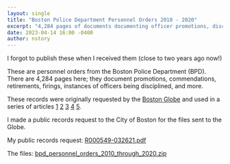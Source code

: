 ```yaml
---
layout: single
title: "Boston Police Department Personnel Orders 2010 - 2020"
excerpt: "4,284 pages of documents documenting officer promotions, discipline, and more"
date: 2023-04-14 16:00 -0400
author: nstory
---
```


I forgot to publish these when I received them (close to two years ago now!)

These are personnel orders from the Boston Police Department (BPD). There are
4,284 pages here; they document promotions, commendations, retirements, firings,
instances of officers being disciplined, and more.

These records were originally requested by the [Boston
Globe](https://www.bostonglobe.com/) and used in a series of articles
[1](https://www.bostonglobe.com/2020/10/10/metro/within-boston-police-more-often-white-officers-win-awards-black-officers-get-punished/)
[2](https://www.bostonglobe.com/2020/11/21/metro/boston-police-badge-shields-officers-punishment-prosecution/)
[3](https://www.bostonglobe.com/2020/12/05/metro/story-behind-boston-police-detective-who-benefited-two-police-coverups/)
[4](https://www.bostonglobe.com/2020/12/19/metro/an-off-duty-officer-crashed-into-disabled-grandmother-year-later-shes-still-fighting-city-hall/)
[5](https://www.bostonglobe.com/2021/01/02/metro/when-boston-police-officers-fail-tell-truth-department-rarely-calls-all-lie-lie/).

I made a public records request to the City of Boston for the files sent to the
Globe.

My public records request: [R000549-032621.pdf](https://wokewindows-data.s3.amazonaws.com/R000549-032621.pdf)

The files: [bpd_personnel_orders_2010_through_2020.zip](https://wokewindows-data.s3.amazonaws.com/bpd_personnel_orders_2010_through_2020.zip)
